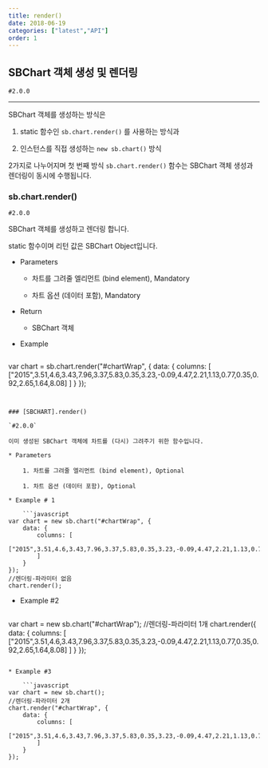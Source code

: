 ```yaml
---
title: render()
date: 2018-06-19
categories: ["latest","API"]
order: 1
---
```


## SBChart 객체 생성 및 렌더링

`#2.0.0`

---

SBChart 객체를 생성하는 방식은 

1. static 함수인 <code>sb.chart.render()</code> 를 사용하는 방식과

1. 인스턴스를 직접 생성하는 <code>new sb.chart()</code> 방식

2가지로 나누어지며 첫 번째 방식 <code>sb.chart.render()</code> 함수는 SBChart 객체 생성과 렌더링이 동시에 수행됩니다.


### sb.chart.render()

`#2.0.0`

SBChart 객체를 생성하고 렌더링 합니다.

static 함수이며 리턴 값은 SBChart Object입니다.

* Parameters

	* 차트를 그려줄 엘리먼트 (bind element), Mandatory 

	* 차트 옵션 (데이터 포함), Mandatory

* Return

	* SBChart 객체

* Example

	```javascript
var chart = sb.chart.render("#chartWrap", {
	data: {
		columns: [
			["2015",3.51,4.6,3.43,7.96,3.37,5.83,0.35,3.23,-0.09,4.47,2.21,1.13,0.77,0.35,0.92,2.65,1.64,8.08]
		]
	}
});
```


### [SBCHART].render()

`#2.0.0`

이미 생성된 SBChart 객체에 차트를 (다시) 그려주기 위한 함수입니다.

* Parameters

	1. 차트를 그려줄 엘리먼트 (bind element), Optional

	1. 차트 옵션 (데이터 포함), Optional

* Example # 1

	```javascript
var chart = new sb.chart("#chartWrap", {
	data: {
		columns: [
			["2015",3.51,4.6,3.43,7.96,3.37,5.83,0.35,3.23,-0.09,4.47,2.21,1.13,0.77,0.35,0.92,2.65,1.64,8.08]
		]
	}
});
//렌더링-파라미터 없음
chart.render();
```

* Example #2

	```javascript
var chart = new sb.chart("#chartWrap");
//렌더링-파라미터 1개
chart.render({
	data: {
		columns: [
			["2015",3.51,4.6,3.43,7.96,3.37,5.83,0.35,3.23,-0.09,4.47,2.21,1.13,0.77,0.35,0.92,2.65,1.64,8.08]
		]
	}
});
```

* Example #3

	```javascript
var chart = new sb.chart();
//렌더링-파라미터 2개
chart.render("#chartWrap", {
	data: {
		columns: [
			["2015",3.51,4.6,3.43,7.96,3.37,5.83,0.35,3.23,-0.09,4.47,2.21,1.13,0.77,0.35,0.92,2.65,1.64,8.08]
		]
	}
});
```
